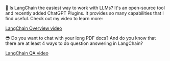 🤩 Is LangChain the easiest way to work with LLMs? It's an open-source tool and recently added ChatGPT Plugins. It provides so many capabilities that I find useful. Check out my video to learn more:

[LangChain Overview video](https://www.youtube.com/watch?v=kmbS6FDQh7c)


😎 Do you want to chat with your long PDF docs? And do you know that there are at least 4 ways to do question answering in LangChain? 

[LangChain QA video](https://www.youtube.com/watch?v=DXmiJKrQIvg)
